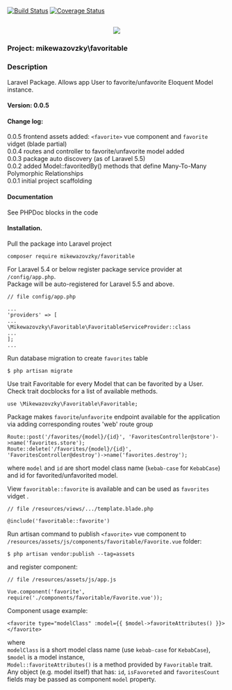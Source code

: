 [![Build Status](https://travis-ci.org/mikewazovzky/favoritable.svg?branch=master)](https://travis-ci.org/mikewazovzky/favoritable)
[![Coverage Status](https://coveralls.io/repos/github/mikewazovzky/favoritable/badge.svg?branch=master&foo=bar)](https://coveralls.io/github/mikewazovzky/favoritable?branch=master)

<h2 align="center">
	<img src="https://laravel.com/assets/img/components/logo-laravel.svg">
</h2>

### Project: mikewazovzky\favoritable

### Description
Laravel Package. Allows app User to favorite/unfavorite Eloquent Model instance.

#### Version: 0.0.5
#### Change log:
0.0.5 frontend assets added: `<favorite>` vue component and `favorite` vidget (blade partial)<br>
0.0.4 routes and controller to favorite/unfavorite model added<br>
0.0.3 package auto discovery (as of Laravel 5.5)<br>
0.0.2 added Model::favoritedBy() methods that define Many-To-Many Polymorphic Relationships<br>
0.0.1 initial project scaffolding<br>

#### Documentation
See PHPDoc blocks in the code

#### Installation.

Pull the package into Laravel project
```
composer require mikewazovzky/favoritable
```

For Laravel 5.4 or below register package service provider at `/config/app.php`.<br>
Package will be auto-registered for Laravel 5.5 and above.
```
// file config/app.php

...
'providers' => [
...
\Mikewazovzky\Favoritable\FavoritableServiceProvider::class
...
];
...
```

Run database migration to create `favorites` table
```
$ php artisan migrate
```

Use trait Favoritable for every Model that can be favorited by a User.<br>
Check trait docblocks for a list of available methods.
```
use \Mikewazovzky\Favoritable\Favoritable;
```

Package makes `favorite`/`unfavorite` endpoint available for the application via
adding corresponding routes 'web' route group
```
Route::post('/favorites/{model}/{id}', 'FavoritesController@store')->name('favorites.store');
Route::delete('/favorites/{model}/{id}', 'FavoritesController@destroy')->name('favorites.destroy');
```
where `model` and `id` are short model class name (`kebab-case` for `KebabCase`) and
id for favorited/unfavorited model.<br>

View `favoritable::favorite` is available and can be used as `favorites` vidget .
```
// file /resources/views/.../template.blade.php

@include('favoritable::favorite')
```

Run artisan command to publish `<favorite>` vue component to `/resources/assets/js/components/favoritable/Favorite.vue`
folder:
```
$ php artisan vendor:publish --tag=assets
```
and register component:
```
// file /resources/assets/js/app.js

Vue.component('favorite', require('./components/favoritable/Favorite.vue'));
```
Component usage example:
```
<favorite type="modelClass" :model={{ $model->favoriteAttributes() }}></favorite>
```
where<br>
`modelClass` is a short model class name (use `kebab-case` for `KebabCase`),
`$model` is a model instance,<br>
`Model::favoriteAttributes()` is a method provided by `Favoritable` trait.<br>
Any object (e.g. model itself) that has: `id`, `isFavoreted` and `favoritesCount`
fields may be passed as component `model` property.
